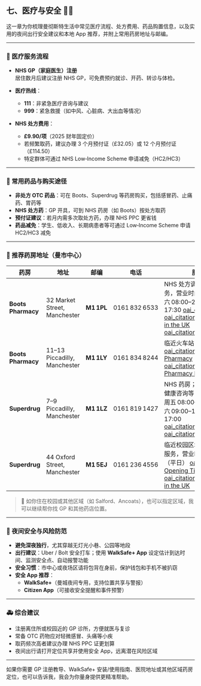 ## 七、医疗与安全 🏥🔐

这一章为你梳理曼彻斯特生活中常见医疗流程、处方费用、药品购置信息，以及实用的夜间出行安全建议和本地 App 推荐，并附上常用药房地址与邮编。

---

### 🏨 医疗服务流程

- **NHS GP（家庭医生）注册**  
  居住数月后建议注册 NHS GP，可免费预约就诊、开药、转诊与体检。
  
- **医疗热线**：  
  - **111**：非紧急医疗咨询与建议  
  - **999**：紧急救援（如中风、心脏病、大出血等情况）
  
- **NHS 处方费用**：  
  - **£9.90/项**（2025 财年固定价）  
  - 若频繁取药，建议办理 3 个月预付证（£32.05）或 12 个月预付证（£114.50）  
  - 特定群体可通过 NHS Low‑Income Scheme 申请减免（HC2/HC3）

---

### 💊 常用药品与购买途径

- **非处方 OTC 药品**：可在 Boots、Superdrug 等药房购买，包括感冒药、止痛药、胃药等  
- **NHS 处方药**：GP 开具，可到 NHS 药房（如 Boots）按处方取药  
- **预付证建议**：若月内需多次取处方药，办理 NHS PPC 更省钱  
- **药品减免**：学生、低收入、长期病患者等可通过 Low‑Income Scheme 申请 HC2/HC3 减免

---

### 💊 推荐药房地址（曼市中心）  

| 药房               | 地址                                   | 邮编      | 电话        | 服务及说明 |
|--------------------|----------------------------------------|-----------|-------------|------------|
| **Boots Pharmacy** | 32 Market Street, Manchester           | **M1 1PL** | 0161 832 6533 | NHS 处方调剂、流感疫苗等服务，营业时间：周一至周六 08:00–20:00，周日 11:30–17:30  [oai_citation:0‡Boots](https://www.boots.com/stores/1200-manchester-market-street-m1-1pl?utm_source=chatgpt.com) [oai_citation:1‡Opening Times in the UK](https://www.openingtimesin.uk/boots-manchester-market-street?utm_source=chatgpt.com) [oai_citation:2‡Healthera](https://healthera.co.uk/app/pharmacies/england/greater-manchester/manchester/boots/M11PL?utm_source=chatgpt.com) |
| **Boots Pharmacy** | 11–13 Piccadilly, Manchester           | **M1 1LY** | 0161 834 8244 | 临近火车站，含 NHS 处方服务  [oai_citation:3‡Nearest Pharmacy](https://www.nearestpharmacy.uk/pharmacy/boots-market-street/?utm_source=chatgpt.com) [oai_citation:4‡National Pharmacy Network](https://www.npn.org.uk/pharmacies/1033586-boots-32-market-st-manchester-lancashire-m1-1pl-england?utm_source=chatgpt.com) |
| **Superdrug**      | 7–9 Piccadilly, Manchester             | **M1 1LZ** | 0161 819 1427 | NHS 药房；提供处方、疫苗、健康咨询等，营业时间：周一至周五 08:00–19:00；周六 09:00–17:30；周日 11:00–17:00  [oai_citation:5‡healthgps.co.uk](https://healthgps.co.uk/pharmacy/36303-superdrug-stores-plc/?utm_source=chatgpt.com) [oai_citation:6‡NowPatient](https://nowpatient.com/nhs-pharmacy-near-me/superdrug-pharmacy-m11lz?utm_source=chatgpt.com) |
| **Superdrug**      | 44 Oxford Street, Manchester           | **M1 5EJ** | 0161 236 4556 | 临近校园区域，健康诊所、咨询服务，营业时间：08:30–20:00（平日）  [oai_citation:7‡Local Opening Times](https://www.localopeningtimes.co.uk/superdrug/superdrug-manchester-oxford-street-manchester-superdrug-44-opening-hours.html?utm_source=chatgpt.com) [oai_citation:8‡Opening Times in the UK](https://www.openingtimesin.uk/superdrug-manchester-oxford-street?utm_source=chatgpt.com) |

> 📍 如你住在校园或其他区域（如 Salford、Ancoats），也可以指定区域，我可以继续帮你找 GP 和其他药店位置。

---

### 🚦 夜间安全与风险防范

- **避免深夜独行**，尤其穿越无灯光小巷、公园等地段  
- **出行建议**：Uber / Bolt 安全打车；使用 **WalkSafe+ App** 设定估计到达时间、监测安全点、自动报警功能  
- **安全习惯**：市中心或夜场区请将包背在身前，保护钱包和手机不被扒窃  
- **安全 App 推荐**：
  - **WalkSafe+**（曼城夜间专用，支持位置共享与警报）  
  - **Citizen App**（可接收安全提醒和事件预警）

---

### 🚑 综合建议

- 注册离住所或校园近的 GP 诊所，方便就医与复诊  
- 常备 OTC 药物应对轻微感冒、头痛等小疾  
- 取药频次高者建议办理 NHS PPC 证更划算  
- 夜间出行请打开定位共享并使用安全 App，远离潜在风险区域

---

如果你需要 GP 注册教导、WalkSafe+ 安装/使用指南、医院地址或其他区域药房定位，也可以告诉我，我会为你量身提供更精准帮助。